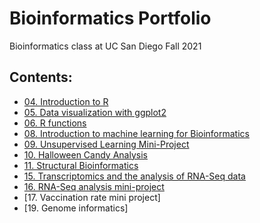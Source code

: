 # Bioinformatics Portfolio

Bioinformatics class at UC San Diego Fall 2021

## Contents: 

- [04. Introduction to R](https://github.com/shivanikhosla1/bggn213/blob/main/class04/class04.md)
- [05. Data visualization with ggplot2](https://github.com/shivanikhosla1/bggn213/blob/main/class05/class05.md)
- [06. R functions](https://github.com/shivanikhosla1/bggn213/blob/main/class06/class06.md)
- [08. Introduction to machine learning for Bioinformatics](https://github.com/shivanikhosla1/bggn213/blob/main/class08/class08.md)
- [09. Unsupervised Learning Mini-Project](https://github.com/shivanikhosla1/bggn213/blob/main/class09_mini_project/class09miniproject.md)
- [10. Halloween Candy Analysis](https://github.com/shivanikhosla1/bggn213/blob/main/class10/class10.md)
- [11. Structural Bioinformatics](https://github.com/shivanikhosla1/bggn213/blob/main/class11/class11.md)
- [15. Transcriptomics and the analysis of RNA-Seq data](https://github.com/shivanikhosla1/bggn213/blob/main/class15/class15.md)
- [16. RNA-Seq analysis mini-project](https://github.com/shivanikhosla1/bggn213/blob/main/class16/class16.md)
- [17. Vaccination rate mini project]
- [19. Genome informatics]

